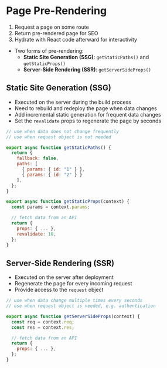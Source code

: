 # Page Pre-Rendering

1. Request a page on some route
2. Return pre-rendered page for SEO
3. Hydrate with React code afterward for interactivity

- Two forms of pre-rendering:
  - **Static Site Generation (SSG)**: `getStaticPaths()` and `getStaticProps()`
  - **Server-Side Rendering (SSR)**: `getServerSideProps()`

## Static Site Generation (SSG)

- Executed on the server during the build process
- Need to rebuild and redeploy the page when data changes
- Add incremental static generation for frequent data changes
- Set the `revalidate` props to regenerate the page by seconds

```jsx
// use when data does not change frequently
// use when request object is not needed

export async function getStaticPaths() {
  return {
    fallback: false,
    paths: [
      { params: { id: "1" } },
      { params: { id: "2" } }
    ],
  };
}

export async function getStaticProps(context) {
  const params = context.params;

  // fetch data from an API
  return {
    props: { ... },
    revalidate: 10,
  };
}
```

## Server-Side Rendering (SSR)

- Executed on the server after deployment
- Regenerate the page for every incoming request
- Provide access to the `request` object

```jsx
// use when data change multiple times every seconds
// use when request object is needed, e.g. authentication

export async function getServerSideProps(context) {
  const req = context.req;
  const res = context.res;

  // fetch data from an API
  return {
    props: { ... },
  };
}
```
